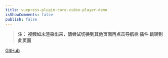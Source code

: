 ```yaml
---
title: vuepress-plugin-core-video-player-demo
isShowComments: false
publish: false
---
```


<corevideoplayer
  src="https://public.shiguanghai.top/public/Weathering With You1080p.mp4"
  logo="https://public.shiguanghai.top/blog_img/logo-white-miniJlKgaU.png"
  cover="https://public.shiguanghai.top/blog_img/vpc-example-cover-weathering-cDSxSUk.jpg"
  preload="metadata"
  title="vuepress-plugin-core-video-player"
  controls="auto"
  :autoplay=true
  :muted=false
  :loop=true>
</corevideoplayer>

> **注： 视频如未渲染出来，请尝试切换到其他页面再点击导航栏 插件 跳转到此页面**

[GitHub](https://github.com/shiguanghai/vuepress-plugin-core-video-player/tree/master)
